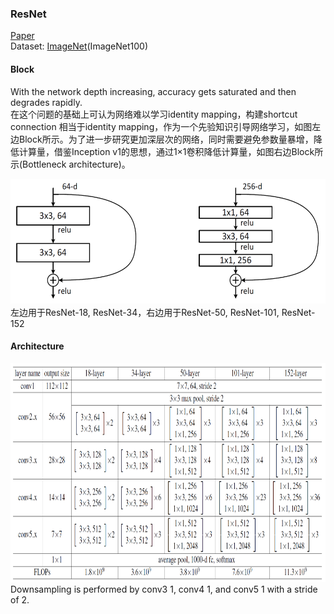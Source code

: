 ### ResNet
[Paper](https://arxiv.org/pdf/1512.03385.pdf)  
Dataset: [ImageNet](https://image-net.org/)(ImageNet100)

#### Block  
With the network depth increasing, accuracy gets saturated and then degrades rapidly.   
在这个问题的基础上可认为网络难以学习identity mapping，构建shortcut connection 相当于identity mapping，作为一个先验知识引导网络学习，如图左边Block所示。为了进一步研究更加深层次的网络，同时需要避免参数量暴增，降低计算量，借鉴Inception v1的思想，通过1×1卷积降低计算量，如图右边Block所示(Bottleneck architecture)。  
<div align='center'>
  <img src='https://github.com/Luxlios/Figure/blob/main/CNN/resblock.png'height=200>
</div>
左边用于ResNet-18, ResNet-34，右边用于ResNet-50, ResNet-101, ResNet-152   

#### Architecture
<div align='center'>
  <img src='https://github.com/Luxlios/Figure/blob/main/CNN/resnet.png'height=350>
</div>
Downsampling is performed by conv3 1, conv4 1, and conv5 1 with a stride of 2.
